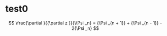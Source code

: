 # test0
$$
\frac{\partial }{{\partial z }}{\\Psi _n} = {\Psi _{n + 1}} + {\Psi _{n - 1}} - 2{\Psi _n}
$$